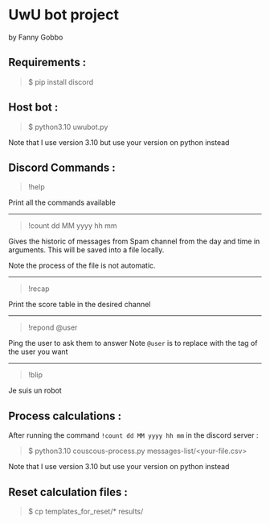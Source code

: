 # UwU bot project
by Fanny Gobbo

## Requirements : 
> $ pip install discord


## Host bot : 
> $ python3.10 uwubot.py

Note that I use version 3.10 but use your version on python instead


## Discord Commands : 
> !help

Print all the commands available

<hr>

> !count dd MM yyyy hh mm

Gives the historic of messages from Spam channel from the day and time in arguments. This will be saved into a file locally.

Note the process of the file is not automatic.

<hr>

> !recap

Print the score table in the desired channel

<hr>

> !repond @user

Ping the user to ask them to answer 
Note `@user` is to replace with the tag of the user you want

<hr>

> !blip

Je suis un robot

## Process calculations :
After running the command `!count dd MM yyyy hh mm` in the discord server : 
> $ python3.10 couscous-process.py messages-list/\<your-file.csv>

Note that I use version 3.10 but use your version on python instead

## Reset calculation files :
> $ cp templates_for_reset/* results/

